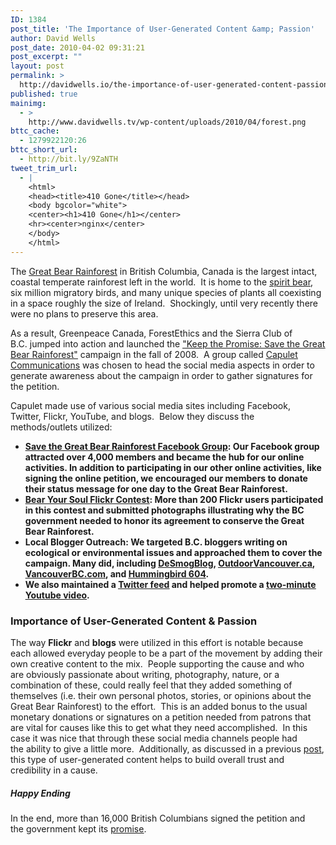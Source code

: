 ```yaml
---
ID: 1384
post_title: 'The Importance of User-Generated Content &amp; Passion'
author: David Wells
post_date: 2010-04-02 09:31:21
post_excerpt: ""
layout: post
permalink: >
  http://davidwells.io/the-importance-of-user-generated-content-passion/
published: true
mainimg:
  - >
    http://www.davidwells.tv/wp-content/uploads/2010/04/forest.png
bttc_cache:
  - 1279922120:26
bttc_short_url:
  - http://bit.ly/9ZaNTH
tweet_trim_url:
  - |
    <html>
    <head><title>410 Gone</title></head>
    <body bgcolor="white">
    <center><h1>410 Gone</h1></center>
    <hr><center>nginx</center>
    </body>
    </html>
---
```

The <a href="http://www.nature.org/wherewework/northamerica/canada/work/art14771.html"><span style="text-decoration: underline;">Great Bear Rainforest</span></a> in British Columbia, Canada is the largest intact, coastal temperate rainforest left in the world.  It is home to the <a href="http://en.wikipedia.org/wiki/Kermode_bear"><span style="text-decoration: underline;">spirit bear</span></a>, six million migratory birds, and many unique species of plants all coexisting in a space roughly the size of Ireland.  Shockingly, until very recently there were no plans to preserve this area.

As a result, Greenpeace Canada, ForestEthics and the Sierra Club of B.C. jumped into action and launched the <a href="http://savethegreatbear.org/"><span style="text-decoration: underline;">"Keep the Promise: Save the Great Bear Rainforest"</span></a> campaign in the fall of 2008.  A group called <a href="http://capulet.com/"><span style="text-decoration: underline;">Capulet Communications</span></a> was chosen to head the social media aspects in order to generate awareness about the campaign in order to gather signatures for the petition.
<!--more-->
Capulet made use of various social media sites including Facebook, Twitter, Flickr, YouTube, and blogs.  Below they discuss the methods/outlets utilized:
<ul>
	<li><a href="http://www.facebook.com/group.php?gid=25485238733&amp;ref=ts"><span style="text-decoration: underline;"><strong>Save the Great Bear Rainforest </strong></span><span style="text-decoration: underline;"><strong>Facebook</strong></span><span style="text-decoration: underline;"><strong> Group</strong></span></a><strong>: Our Facebook group attracted over 4,000 members and became the hub for our online activities. In addition to participating in our other online activities, like signing the online petition, we encouraged our members to donate their status message for one day to the Great Bear Rainforest.</strong></li>
	<li><a href="http://www.flickr.com/groups/bearyoursoul/"><span style="text-decoration: underline;"><strong>Bear Your Soul </strong></span><span style="text-decoration: underline;"><strong>Flickr</strong></span><span style="text-decoration: underline;"><strong> Contest</strong></span></a><strong>: More than 200 Flickr users participated in this contest and submitted photographs illustrating why the BC government needed to honor its agreement to conserve the Great Bear Rainforest.</strong></li>
	<li><strong>Local Blogger Outreach: We targeted B.C. bloggers writing on ecological or environmental issues and approached them to cover the campaign. Many did, including </strong><a href="http://www.desmogblog.com/promise-to-protect-canadas-great-bear-rainforest-a-major-carbon-storehouse-hangs-in-balance"><span style="text-decoration: underline;"><strong>DeSmogBlog</strong></span></a><strong>, </strong><a href="http://www.outdoorvancouver.ca/2008/11/the-great-bear-rainforest/"><span style="text-decoration: underline;"><strong>OutdoorVancouver.ca</strong></span></a><strong>, </strong><a href="http://vancouverbc.com/blogs/2008/11/the-great-bear-rainforest/"><span style="text-decoration: underline;"><strong>VancouverBC.com</strong></span></a><strong>, and </strong><a href="http://hummingbird604.com/2008/11/13/help-save-the-great-bear-rainforest/"><span style="text-decoration: underline;"><strong>Hummingbird 604</strong></span></a><strong>.</strong></li>
	<li><strong>We also maintained a </strong><a href="http://twitter.com/Spirit_Bear"><span style="text-decoration: underline;"><strong>Twitter feed</strong></span></a><strong> and helped promote a </strong><a href="http://www.youtube.com/watch?v=gwHofAgCzLI"><span style="text-decoration: underline;"><strong>two-minute </strong></span><span style="text-decoration: underline;"><strong>Youtube</strong></span><span style="text-decoration: underline;"><strong> video</strong></span></a><strong>.</strong></li>
</ul>
<h3>Importance of User-Generated Content &amp; Passion</h3>
The way <strong>Flickr</strong> and <strong>blog</strong><strong>s</strong> were utilized in this effort is notable because each allowed everyday people to be a part of the movement by adding their own creative content to the mix.  People supporting the cause and who are obviously passionate about writing, photography, nature, or a combination of these, could really feel that they added something of themselves (i.e. their own personal photos, stories, or opinions about the Great Bear Rainforest) to the effort.  This is an added bonus to the usual monetary donations or signatures on a petition needed from patrons that are vital for causes like this to get what they need accomplished.  In this case it was nice that through these social media channels people had the ability to give a little more.  Additionally, as discussed in a previous <a href="http://www.socializeyourcause.org/charity-trust/blog/"><span style="text-decoration: underline;">post</span></a>, this type of user-generated content helps to build overall trust and credibility in a cause.
<h5>Happy Ending</h5>
In the end, more than 16,000 British Columbians signed the petition and the government kept its <a href="http://www.savethegreatbear.org/mediacentre/gbr_release_mar31"><span style="text-decoration: underline;">promise</span></a>.